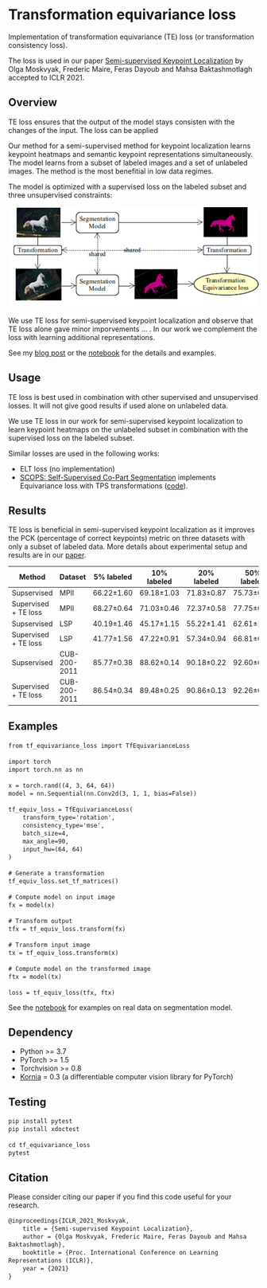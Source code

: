 # Transformation equivariance loss
Implementation of transformation equivariance (TE) loss (or transformation
consistency loss).

The loss is used in our paper [Semi-supervised Keypoint Localization](https://openreview.net/pdf?id=yFJ67zTeI2) by Olga Moskvyak, Frederic Maire, Feras Dayoub and Mahsa Baktashmotlagh accepted to ICLR 2021.


## Overview
TE loss ensures that the output of the model stays consisten with the changes of the input.
The loss can be applied

Our method for a semi-supervised method for keypoint localization learns keypoint heatmaps and semantic keypoint representations simultaneously. The model learns from a subset of labeled images and a set of unlabeled images. The method is the most benefitial in low data regimes.

The model is optimized with a supervised loss on the labeled subset and three unsupervised constraints:

![Transformation equivariance idea](images/tf_equivariance.png)


We use TE loss for semi-supervised keypoint localization and observe that TE loss alone gave minor imporvements ... . In our work we complement the loss with learning additional representations.

See my [blog post](https://olgamoskvyak.github.io/blog/) or the [notebook](https://github.com/olgamoskvyak/tf_equivariance_loss/Examples.ipynb) for the details and examples.



## Usage
TE loss is best used in combination with other supervised and unsupervised losses.
It will not give good results if used alone on unlabeled data.

We use TE loss in our work for semi-supervised keypoint localization to learn
keypoint heatmaps on the unlabeled subset in combination with the supervised loss on
the labeled subset.

Similar losses are used in the following works:
* ELT loss (no implementation)
* [SCOPS: Self-Supervised Co-Part Segmentation](https://varunjampani.github.io/papers/hung19_SCOPS.pdf) implements Equivariance loss with TPS transformations ([code](https://github.com/NVlabs/SCOPS)).


## Results

TE loss is beneficial in semi-supervised keypoint localization as it improves
the PCK (percentage of correct keypoints) metric on three datasets with only
a subset of labeled data. More details about experimental setup and results
are in our [paper](https://openreview.net/pdf?id=yFJ67zTeI2).

| Method               | Dataset      | 5% labeled | 10% labeled | 20% labeled | 50% labeled |
|----------------------|--------------|------------|-------------|-------------|-------------|
| Supservised          | MPII         | 66.22±1.60 | 69.18±1.03  | 71.83±0.87  | 75.73±0.35  |
| Supervised + TE loss | MPII         | 68.27±0.64 | 71.03±0.46  | 72.37±0.58  | 77.75±0.31  |
| Supservised          | LSP          | 40.19±1.46 | 45.17±1.15  | 55.22±1.41  | 62.61±1.25  |
| Supervised + TE loss | LSP          | 41.77±1.56 | 47.22±0.91  | 57.34±0.94  | 66.81±0.62  |
| Supservised          | CUB-200-2011 | 85.77±0.38 | 88.62±0.14  | 90.18±0.22  | 92.60±0.28  |
| Supervised + TE loss | CUB-200-2011 | 86.54±0.34 | 89.48±0.25  | 90.86±0.13  | 92.26±0.06  |



## Examples
```
from tf_equivariance_loss import TfEquivarianceLoss

import torch
import torch.nn as nn

x = torch.rand((4, 3, 64, 64))
model = nn.Sequential(nn.Conv2d(3, 1, 1, bias=False))

tf_equiv_loss = TfEquivarianceLoss(
    transform_type='rotation',
    consistency_type='mse',
    batch_size=4,
    max_angle=90,
    input_hw=(64, 64)
)

# Generate a transformation
tf_equiv_loss.set_tf_matrices()

# Compute model on input image
fx = model(x)

# Transform output
tfx = tf_equiv_loss.transform(fx)

# Transform input image
tx = tf_equiv_loss.transform(x)

# Compute model on the transformed image
ftx = model(tx)

loss = tf_equiv_loss(tfx, ftx)

```

See the [notebook](https://github.com/olgamoskvyak/tf_equivariance_loss/Examples.ipynb) for examples on real data on segmentation model.


## Dependency

* Python >= 3.7
* PyTorch >= 1.5
* Torchvision >= 0.8
* [Kornia](https://github.com/kornia/kornia) = 0.3 (a differentiable computer vision library for PyTorch)


## Testing

```
pip install pytest
pip install xdoctest

cd tf_equivariance_loss
pytest

```



## Citation
Please consider citing our paper if you find this code useful for your research.
```
@inproceedings{ICLR_2021_Moskvyak,
	title = {Semi-supervised Keypoint Localization},
	author = {Olga Moskvyak, Frederic Maire, Feras Dayoub and Mahsa Baktashmotlagh},
	booktitle = {Proc. International Conference on Learning Representations (ICLR)},
	year = {2021}
}
```